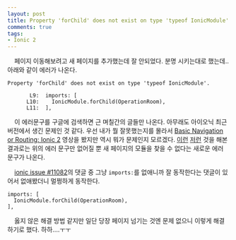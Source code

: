 ```yaml
---
layout: post
title: Property 'forChild' does not exist on type 'typeof IonicModule'
comments: true
tags:
- Ionic 2
---
```

&nbsp;&nbsp;&nbsp; 페이지 이동해보려고 새 페이지를 추가했는데 잘 안되었다. 분명 시키는대로 했는데.. 아래와 같이 에러가 나온다.

```
Property 'forChild' does not exist on type 'typeof IonicModule'.

       L9:  imports: [
      L10:    IonicModule.forChild(OperationRoom),
      L11:  ],
```

&nbsp;&nbsp;&nbsp; 이 에러문구를 구글에 검색하면 근 며칠간의 글들만 나온다. 아무래도 아이오닉 최근 버전에서 생긴 문제인 것 같다. 우선 내가 뭘 잘못했는지를 몰라서 [Basic Navigation or Routing: Ionic 2](https://www.youtube.com/watch?v=VC-drnHG8Gg) 영상을 봤지만 역시 뭐가 문제인지 모르겠다. [이런](https://stackoverflow.com/questions/43248635/property-forchild-does-not-exist-on-type-typeof-ionicmodule/43249252) [저런](https://docs.google.com/document/d/1vGokwMXPQItZmTHZQbTO4qwj_SQymFhRS_nJmiH0K3w/edit#) 것을 해본 결과로는 위의 에러 문구만 없어질 뿐 새 페이지의 모듈을 찾을 수 없다는 새로운 에러 문구가 나온다.

&nbsp;&nbsp;&nbsp; [ionic issue #11082](https://github.com/driftyco/ionic/issues/11082#issuecomment-292552722)의 댓글 중 그냥 `imports:`를 없애니까 잘 동작한다는 댓글이 있어서 없애봤더니 멀쩡하게 동작한다.    

```
imports: [
  IonicModule.forChild(OperationRoom),
],
```

&nbsp;&nbsp;&nbsp; 옳지 않은 해결 방법 같지만 일단 당장 페이지 넘기는 것엔 문제 없으니 이렇게 해결하기로 했다. 하하....ㅜㅜ
